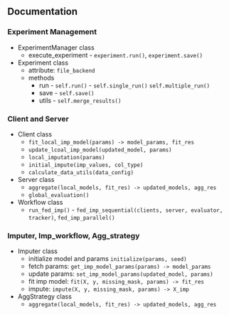 ## Documentation

### Experiment Management

- ExperimentManager class
  - execute_experiment - `experiment.run()`, `experiment.save()`
- Experiment class
  - attribute: `file_backend`
  - methods
    - run - `self.run()` - `self.single_run()` `self.multiple_run()`
    - save - `self.save()`
    - utils - `self.merge_results()`


### Client and Server
- Client class
  - `fit_local_imp_model(params) -> model_params, fit_res`
  - `update_lcoal_imp_model(updated_model, params)`
  - `local_imputation(params)`
  - `initial_impute(imp_values, col_type)`
  - `calculate_data_utils(data_config)`
- Server class
  - `aggregate(local_models, fit_res) -> updated_models, agg_res`
  - `global_evaluation()`
- Workflow class
  - `run_fed_imp()` - `fed_imp_sequential(clients, server, evaluator, tracker)`, `fed_imp_parallel()`

### Imputer, Imp_workflow, Agg_strategy
- Imputer class
  - initialize model and params `initialize(params, seed)`
  - fetch params: `get_imp_model_params(params) -> model_params`
  - update params: `set_imp_model_params(updated_model, params)`
  - fit imp model: `fit(X, y, missing_mask, params) -> fit_res`
  - impute: `impute(X, y, missing_mask, params) -> X_imp`
- AggStrategy class
  - `aggregate(local_models, fit_res) -> updated_models, agg_res`